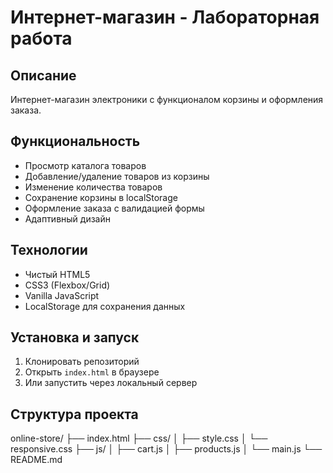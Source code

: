 # Интернет-магазин - Лабораторная работа

## Описание
Интернет-магазин электроники с функционалом корзины и оформления заказа.

## Функциональность
- Просмотр каталога товаров
- Добавление/удаление товаров из корзины
- Изменение количества товаров
- Сохранение корзины в localStorage
- Оформление заказа с валидацией формы
- Адаптивный дизайн

## Технологии
- Чистый HTML5
- CSS3 (Flexbox/Grid)
- Vanilla JavaScript
- LocalStorage для сохранения данных

## Установка и запуск
1. Клонировать репозиторий
2. Открыть `index.html` в браузере
3. Или запустить через локальный сервер

## Структура проекта

online-store/
├── index.html
├── css/
│ ├── style.css
│ └── responsive.css
├── js/
│ ├── cart.js
│ ├── products.js
│ └── main.js
└── README.md
